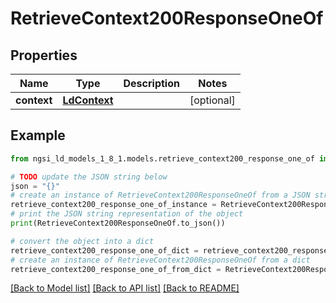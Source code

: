 # RetrieveContext200ResponseOneOf


## Properties

Name | Type | Description | Notes
------------ | ------------- | ------------- | -------------
**context** | [**LdContext**](LdContext.md) |  | [optional] 

## Example

```python
from ngsi_ld_models_1_8_1.models.retrieve_context200_response_one_of import RetrieveContext200ResponseOneOf

# TODO update the JSON string below
json = "{}"
# create an instance of RetrieveContext200ResponseOneOf from a JSON string
retrieve_context200_response_one_of_instance = RetrieveContext200ResponseOneOf.from_json(json)
# print the JSON string representation of the object
print(RetrieveContext200ResponseOneOf.to_json())

# convert the object into a dict
retrieve_context200_response_one_of_dict = retrieve_context200_response_one_of_instance.to_dict()
# create an instance of RetrieveContext200ResponseOneOf from a dict
retrieve_context200_response_one_of_from_dict = RetrieveContext200ResponseOneOf.from_dict(retrieve_context200_response_one_of_dict)
```
[[Back to Model list]](../README.md#documentation-for-models) [[Back to API list]](../README.md#documentation-for-api-endpoints) [[Back to README]](../README.md)


